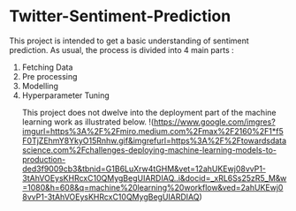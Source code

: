 # Twitter-Sentiment-Prediction

This project is intended to get a basic understanding of sentiment prediction. As usual, the process is divided into 4 main parts :
<ol>
<li> Fetching Data </li>
<li> Pre processing </li>
<li> Modelling </li>
<li> Hyperparameter Tuning </li>

This project does not dwelve into the deployment part of the machine learning work as illustrated below.
!(https://www.google.com/imgres?imgurl=https%3A%2F%2Fmiro.medium.com%2Fmax%2F2160%2F1*f5F0TjZEhmY8YkyO15Rnhw.gif&imgrefurl=https%3A%2F%2Ftowardsdatascience.com%2Fchallenges-deploying-machine-learning-models-to-production-ded3f9009cb3&tbnid=G1B6LuXrw4tGHM&vet=12ahUKEwj08vvP1-3tAhVOEysKHRcxC10QMygBegUIARDIAQ..i&docid=_xRL6Ss25zR5_M&w=1080&h=608&q=machine%20learning%20workflow&ved=2ahUKEwj08vvP1-3tAhVOEysKHRcxC10QMygBegUIARDIAQ)
